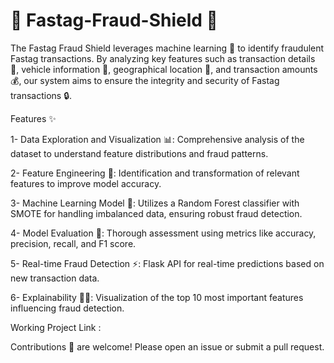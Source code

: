# 🚗 Fastag-Fraud-Shield 🚧

The Fastag Fraud Shield leverages machine learning 🤖 to identify fraudulent Fastag transactions. By analyzing key features such as transaction details 📝, vehicle information 🚗, geographical location 📍, and transaction amounts 💰, our system aims to ensure the integrity and security of Fastag transactions 🔒.

Features ✨

1- Data Exploration and Visualization 📊: Comprehensive analysis of the dataset to understand feature distributions and fraud patterns.

2- Feature Engineering 🧩: Identification and transformation of relevant features to improve model accuracy.

3- Machine Learning Model 🤖: Utilizes a Random Forest classifier with SMOTE for handling imbalanced data, ensuring robust fraud detection.

4- Model Evaluation 🧪: Thorough assessment using metrics like accuracy, precision, recall, and F1 score.

5- Real-time Fraud Detection ⚡: Flask API for real-time predictions based on new transaction data.

6- Explainability 🕵️‍♂️: Visualization of the top 10 most important features influencing fraud detection.

Working Project Link : 

Contributions 🤝 are welcome! Please open an issue or submit a pull request.
